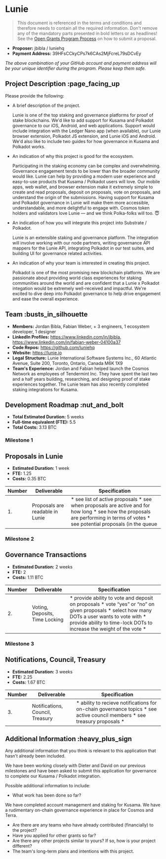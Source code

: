 # Lunie

> This document is referenced in the terms and conditions and therefore needs to contain all the required information. Don't remove any of the mandatory parts presented in bold letters or as headlines! See the [Open Grants Program Process](https://github.com/w3f/Open-Grants-Program/blob/master/README_2.md) on how to submit a proposal.

* **Proposer:** jbibla / luniehq
* **Payment Address:** 39HFsCCkyCPs7k6CAs2MjFcreL79sDCvEy

*The above combination of your GitHub account and payment address will be your unique identifier during the program. Please keep them safe.*

## Project Description :page_facing_up

Please provide the following:

* A brief description of the project.
  
  Lunie is one of the top staking and governance platforms for proof of stake blockchains. We'd like to add support for Kusama and Polkadot governance to our iOS, Android, and web applications. Support would include integration with the Ledger Nano app (when available), our Lunie browser extension, Polkadot JS extension, and Lunie iOS and Android.
  We'd also like to include two guides for how governance in Kusama and Polkadot works.
  
* An indication of why this project is good for the ecosystem.
  
  Participating in the staking economy can be complex and overwhelming. Governance engagement tends to be lower than the broader community would like. Lunie can help by providing a modern user experience and easy-to-use products that Kusama / Polkadot users will love.
  Our mobile apps, web wallet, and browser extension make it extremely simple to create and read proposals, deposit on proposals, vote on proposals, and understand the origin of the submissions. Having support for Kusama and Polkadot governance in Lunie will make them more accessible, understandable, and more delightful to engage with.
  Cosmos token holders and validators love Lunie — and we think Polka-folks will too. 😇

* An indication of how you will integrate this project into Substrate / Polkadot.
  
  Lunie is an extensible staking and governance platform. The integration will involve working with our node partners, writing governance API mappers for the Lunie API, integrating Polkadot in our test suites, and building UI for governance related activities.
  
* An indication of why your team is interested in creating this project.
  
  Polkadot is one of the most promising new blockchain platforms. We are passionate about providing world class experiences for staking communities around the world and are confident that a Lunie x Polkadot integation would be extremely well-received and impactful.  We're excited to dive deep into Polkadot governance to help drive engagement and ease the overall experience.

## Team :busts_in_silhouette

* **Members:** Jordan Bibla, Fabian Weber, + 3 engineers, 1 ecosystem developer, 1 designer
* **LinkedIn Profiles:** <https://www.linkedin.com/in/jbibla>, <https://www.linkedin.com/in/fabian-weber-04100a37>
* **Code Repos:** <https://github.com/luniehq>
* **Website:** <https://lunie.io>
* **Legal Structure:** Lunie International Software Systems Inc., 60 Atlantic Avenue, Suite 200, Toronto, Ontario, Canada M6K 1X9
* **Team's Experience:** Jordan and Fabian helped launch the Cosmos Network as employees of Tendermint Inc. They have spent the last two and a half years building, researching, and designing proof of stake experiences together. The Lunie team has also recently completed staking integrations for Kusama.

## Development Roadmap :nut_and_bolt

* **Total Estimated Duration:** 5 weeks
* **Full-time equivalent (FTE):**  5.5
* **Total Costs:** 3.13 BTC

### Milestone 1

## Proposals in Lunie

* **Estimated Duration:** 1 week
* **FTE:**  1.25
* **Costs:** 0.35 BTC

| Number | Deliverable | Specification |
| ------------- | ------------- | ------------- |
| 1. | Proposals are readable in Lunie | * see list of active proposals * see when proposals are active and for how long * see how the proposals are performing in terms of votes * see potential proposals (in the queue

### Milestone 2

## Governance Transactions

* **Estimated Duration:** 2 weeks
* **FTE:**  2
* **Costs:** 1.11 BTC

| Number | Deliverable | Specification |
| ------------- | ------------- | ------------- |
| 2. | Voting, Deposits, Time Locking |  * provide ability to vote and deposit on proposals * vote “yes” or “no” on given proposals * select how many DOTs a user wants to vote with * provide ability to time-lock DOTs to increase the weight of the vote *

### Milestone 3

## Notifications, Council, Treasury

* **Estimated Duration:** 3 weeks
* **FTE:**  2.25
* **Costs:** 1.67 BTC

| Number | Deliverable | Specification |
| ------------- | ------------- | ------------- |
| 3. | Notifications, Council, Treasury |  * ability to recieve notifications for on-chain governance topics * see active council members * see treasury proposals *

## Additional Information :heavy_plus_sign

Any additional information that you think is relevant to this application that hasn't already been included.

We have been working closely with Dieter and David on our previous milestones and have been asked to submit this application for governance to complete our Kusama / Polkadot integration.

Possible additional information to include:

* What work has been done so far?

We have completed account management and staking for Kusama. We have a rudimentary on-chain governance experience in place for Cosmos and Terra.

* Are there are any teams who have already contributed (financially) to the project?
* Have you applied for other grants so far?
* Are there any other projects similar to yours? If so, how is your project different?
* The team's long-term plans and intentions with this project.
